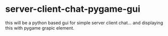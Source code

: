 # server-client-chat-pygame-gui
this will be a python based  gui for simple server client chat... and displaying this with pygame grapic element.
